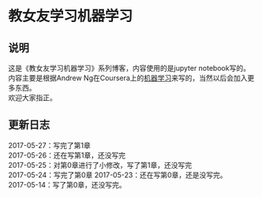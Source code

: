 # 教女友学习机器学习
## 说明
这是《教女友学习机器学习》系列博客，内容使用的是jupyter notebook写的。内容主要是根据Andrew Ng在Coursera上的[机器学习](https://www.coursera.org/learn/machine-learning/)来写的，当然以后会加入更多东西。  
欢迎大家指正。
## 更新日志  
2017-05-27：写完了第1章  
2017-05-26：还在写第1章，还没写完  
2017-05-25：对第0章进行了小修改，写了第1章，还没写完  
2017-05-24：写完了第0章
2017-05-23：还在写第0章，还是没写完。  
2017-05-14：写了第0章，还没写完。  
